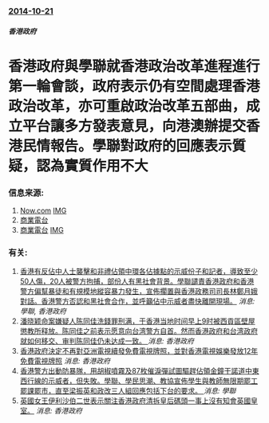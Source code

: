 ### [2014-10-21](/news/2014/10/21/index.md)

##### 香港政府
#  香港政府與學聯就香港政治改革進程進行第一輪會談，政府表示仍有空間處理香港政治改革，亦可重啟政治改革五部曲，成立平台讓多方發表意見，向港澳辦提交香港民情報告。學聯對政府的回應表示質疑，認為實質作用不大 




### 信息来源:

1. [Now.com](https://hk.news.yahoo.com/政府承諾交民情報告建多方平台-134145687.html) [IMG](https://s.yimg.com/ny/api/res/1.2/T7.3HeZUJAXKrIheQ0fhzg--/YXBwaWQ9aGlnaGxhbmRlcjt3PTcyMDtoPTU3Ng--/https://s.yimg.com/uu/api/res/1.2/ABlQv4gzN4Yo45jp.Rsb3w--~B/aD0yODg7dz0zNjA7c209MTthcHBpZD15dGFjaHlvbg--/http://media.zenfs.com/zh-Hant-HK/News/now.com/FORUM.SOLUTION.2100.2110.jpg)
2. [商業電台](https://hk.news.yahoo.com/政府指民锖報告會盡量客觀-123000746.html)
3. [商業電台](https://hk.news.yahoo.com/政府擬向中央提交民情報告及構建政改多方平台-125000393.html) [IMG](https://s.yimg.com/cv/apiv2/social/images/yahoo_default_logo-1200x1200.png)

### 有关:

1. [ 香港有反佔中人士襲擊和非禮佔領中環各佔據點的示威份子和記者，導致至少50人傷，20人被警方拘捕，部份人有黑社會背景。學聯譴責香港政府和香港警方偏幫暴徒和有規模地縱容暴力發生，宣佈擱置與香港政務司司長林鄭月娥對話。香港警方否認和黑社會合作，並呼籲佔中示威者盡快離開現場。](/zh/news/2014/10/1/香港有反佔中人士襲擊和非禮佔領中環各佔據點的示威份子和記者-導致至少50人傷-20人被警方拘捕-部份人有黑社會背景-學.md) _消息: 學聯, 香港政府_
2. [潘晓颖命案嫌疑人陈同佳洗錢罪刑满，于香港当地时间早上9时被西貢區壁屋懲教所释放。陈同佳之前表示愿意向台湾警方自首。然而香港政府和台湾政府就如何移交、审判陈同佳仍未达成一致。 ](/zh/news/2019/10/23/潘晓颖命案嫌疑人陈同佳洗錢罪刑满-于香港当地时间早上9时被西貢區壁屋懲教所释放-陈同佳之前表示愿意向台湾警方自首-然而香.md) _消息: 香港政府_
3. [香港政府決定不再對亞洲電視續發免費電視牌照，並對香港電視娛樂發放12年免費電視牌照](/zh/news/2015/04/1/香港政府決定不再對亞洲電視續發免費電視牌照-並對香港電視娛樂發放12年免費電視牌照.md) _消息: 香港政府_
4. [ 香港警方出動防暴隊，用胡椒噴霧及87枚催淚彈試圖驅趕佔領金鐘干諾道中東西行線的示威者，但失敗。學聯、學民思潮、教協宣佈學生與教師無限期罷工罷課罷市，直至梁振英和政改三人組回應包括下台的要求。 ](/zh/news/2014/09/1/香港警方出動防暴隊-用胡椒噴霧及87枚催淚彈試圖驅趕佔領金鐘干諾道中東西行線的示威者-但失敗-學聯-學民思潮-教協宣佈.md) _消息: 學聯_
5. [英國女王伊利沙伯二世表示關注香港政府清拆皇后碼頭一事上沒有知會英國皇室。](/zh/news/2007/01/24/英國女王伊利沙伯二世表示關注香港政府清拆皇后碼頭一事上沒有知會英國皇室.md) _消息: 香港政府_
